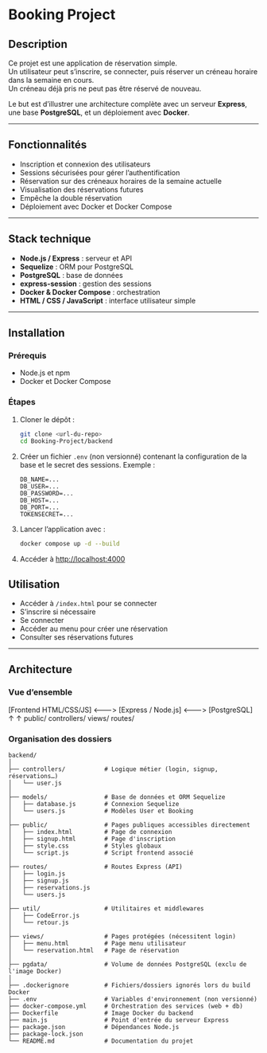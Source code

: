 # Booking Project

## Description
Ce projet est une application de réservation simple.  
Un utilisateur peut s’inscrire, se connecter, puis réserver un créneau horaire dans la semaine en cours.  
Un créneau déjà pris ne peut pas être réservé de nouveau.  

Le but est d’illustrer une architecture complète avec un serveur **Express**, une base **PostgreSQL**, et un déploiement avec **Docker**.

---

## Fonctionnalités
- Inscription et connexion des utilisateurs  
- Sessions sécurisées pour gérer l’authentification  
- Réservation sur des créneaux horaires de la semaine actuelle  
- Visualisation des réservations futures  
- Empêche la double réservation  
- Déploiement avec Docker et Docker Compose  

---

## Stack technique
- **Node.js / Express** : serveur et API  
- **Sequelize** : ORM pour PostgreSQL  
- **PostgreSQL** : base de données  
- **express-session** : gestion des sessions  
- **Docker & Docker Compose** : orchestration  
- **HTML / CSS / JavaScript** : interface utilisateur simple  

---

## Installation

### Prérequis
- Node.js et npm  
- Docker et Docker Compose  

### Étapes
1. Cloner le dépôt :
   ```bash
   git clone <url-du-repo>
   cd Booking-Project/backend


2. Créer un fichier `.env` (non versionné) contenant la configuration de la base et le secret des sessions.
   Exemple :

   ```
   DB_NAME=...
   DB_USER=...
   DB_PASSWORD=...
   DB_HOST=...
   DB_PORT=...
   TOKENSECRET=...
   ```

3. Lancer l’application avec :

   ```bash
   docker compose up -d --build
   ```

4. Accéder à [http://localhost:4000](http://localhost:4000)



## Utilisation

* Accéder à `/index.html` pour se connecter
* S’inscrire si nécessaire
* Se connecter
* Accéder au menu pour créer une réservation
* Consulter ses réservations futures

---

## Architecture

### Vue d’ensemble


[Frontend HTML/CSS/JS]  <--->  [Express / Node.js]  <--->  [PostgreSQL]
         ↑                           ↑
      public/                     controllers/
      views/                      routes/


### Organisation des dossiers

```
backend/
│
├── controllers/           # Logique métier (login, signup, réservations…)
│   └── user.js
│
├── models/                # Base de données et ORM Sequelize
│   ├── database.js        # Connexion Sequelize
│   └── users.js           # Modèles User et Booking
│
├── public/                # Pages publiques accessibles directement
│   ├── index.html         # Page de connexion
│   ├── signup.html        # Page d'inscription
│   ├── style.css          # Styles globaux
│   └── script.js          # Script frontend associé
│
├── routes/                # Routes Express (API)
│   ├── login.js
│   ├── signup.js
│   ├── reservations.js
│   └── users.js
│
├── util/                  # Utilitaires et middlewares
│   ├── CodeError.js
│   └── retour.js
│
├── views/                 # Pages protégées (nécessitent login)
│   ├── menu.html          # Page menu utilisateur
│   └── reservation.html   # Page de réservation
│
├── pgdata/                # Volume de données PostgreSQL (exclu de l'image Docker)
│
├── .dockerignore          # Fichiers/dossiers ignorés lors du build Docker
├── .env                   # Variables d'environnement (non versionné)
├── docker-compose.yml     # Orchestration des services (web + db)
├── Dockerfile             # Image Docker du backend
├── main.js                # Point d'entrée du serveur Express
├── package.json           # Dépendances Node.js
├── package-lock.json
└── README.md              # Documentation du projet
```
